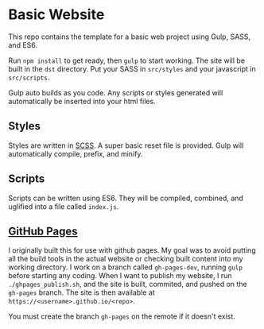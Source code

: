# Basic Website

This repo contains the template for a basic web project using Gulp, SASS, and
ES6.

Run `npm install` to get ready, then `gulp` to start working. The site will be
built in the `dst` directory. Put your SASS in `src/styles` and your javascript
in `src/scripts`.

Gulp auto builds as you code. Any scripts or styles generated will
automatically be inserted into your html files.

## Styles

Styles are written in [SCSS](http://sass-lang.com/). A super basic reset file
is provided. Gulp will automatically compile, prefix, and minify.

## Scripts

Scripts can be written using ES6. They will be compiled, combined, and uglified
into a file called `index.js`.

## [GitHub Pages](https://pages.github.com)

I originally built this for use with github pages. My goal was to avoid putting
all the build tools in the actual website or checking built content into my
working directory. I work on a branch called `gh-pages-dev`, running `gulp`
before starting any coding. When I want to publish my website, I run
`./ghpages_publish.sh`, and the site is built, commited, and pushed on the
`gh-pages` branch. The site is then available at
`https://<username>.github.io/<repo>`.

You must create the branch `gh-pages` on the remote if it doesn't
exist.
